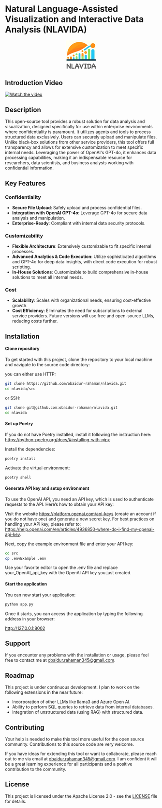 # Natural Language-Assisted Visualization and Interactive Data Analysis (NLAVIDA)

<p align="center">
  <img src="/assets/logo.jpg" alt="Logo" width="20%">
</p>

## Introduction Video

[![Watch the video](https://img.youtube.com/vi/leJRP_mJsSQ/0.jpg)](https://www.youtube.com/watch?v=leJRP_mJsSQ&t=4s)

## Description

This open-source tool provides a robust solution for data analysis and visualization, designed specifically for use within enterprise environments where confidentiality is paramount. It utilizes agents and tools to process structured data exclusively. Users can securely upload and manipulate files. Unlike black-box solutions from other service providers, this tool offers full transparency and allows for extensive customization to meet specific internal needs. Leveraging the power of OpenAI's GPT-4o, it enhances data processing capabilities, making it an indispensable resource for researchers, data scientists, and business analysts working with confidential information.

## Key Features

### Confidentiality
- **Secure File Upload**: Safely upload and process confidential files.
- **Integration with OpenAI GPT-4o**: Leverage GPT-4o for secure data analysis and manipulation.
- **Enterprise-Ready**: Compliant with internal data security protocols.

### Customizability
- **Flexible Architecture**: Extensively customizable to fit specific internal processes.
- **Advanced Analytics & Code Execution**: Utilize sophisticated algorithms and GPT-4o for deep data insights, with direct code execution for robust scripting.
- **In-House Solutions**: Customizable to build comprehensive in-house solutions to meet all internal needs.

### Cost
- **Scalability**: Scales with organizational needs, ensuring cost-effective growth.
- **Cost Efficiency**: Eliminates the need for subscriptions to external service providers. Future versions will use free and open-source LLMs, reducing costs further.


## Installation

#### Clone repository 

To get started with this project, clone the repository to your local machine and navigate to the source code directory:

you can either use HTTP:
```bash
git clone https://github.com/obaidur-rahaman/nlavida.git
cd nlavida/src
```

or SSH:
```bash
git clone git@github.com:obaidur-rahaman/nlavida.git
cd nlavida
```

#### Set up Poetry

If you do not have Poetry installed, install it following the instruction here: https://python-poetry.org/docs/#installing-with-pipx

Install the dependencies:

```bash
poetry install
```

Activate the virtual environment:

```bash
poetry shell
```

#### Generate API key and setup environment 

To use the OpenAI API, you need an API key, which is used to authenticate requests to the API. Here’s how to obtain your API key:

Visit the website https://platform.openai.com/api-keys (create an account if you do not have one) and generate a new secret key. For best practices on handling your API key, please refer to: https://help.openai.com/en/articles/4936850-where-do-i-find-my-openai-api-key.

Next, copy the example environment file and enter your API key:

```bash
cd src
cp .envExample .env
```

Use your favorite editor to open the .env file and replace your_OpenAI_api_key with the OpenAI API key you just created.

#### Start the application

You can now start your application:

```bash
python app.py
```

Once it starts, you can access the application by typing the following address in your browser:

http://127.0.0.1:8002

## Support

If you encounter any problems with the installation or usage, please feel free to contact me at obaidur.rahaman345@gmail.com.

## Roadmap

This project is under continuous development. I plan to work on the following extensions in the near future:

- Incorporation of other LLMs like llama3 and Azure Open AI.
- Ability to perform SQL queries to retrieve data from internal databases.
- Integration of unstructured data (using RAG) with structured data.

## Contributing

Your help is needed to make this tool more useful for the open source community. Contributions to this source code are very welcome.

If you have ideas for extending this tool or want to collaborate, please reach out to me via email at obaidur.rahaman345@gmail.com. I am confident it will be a great learning experience for all participants and a positive contribution to the community.

## License

This project is licensed under the Apache License 2.0 - see the [LICENSE](LICENSE) file for details.


